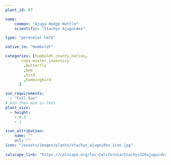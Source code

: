 ```yaml
---
plant_id: 87

name: 
    common: "Ajuga Hedge Nettle" 
    scientific: "Stachys Ajugoides" 

type: "perennial herb"

native_to: "Humboldt"

categories: [humboldt_county_native,
       cnps_master_inventory
        ,butterfly
        ,bee
        ,bird
        ,hummingbird 
      ]

sun_requirements:
  - "Full Sun"
# min then max in feet
plant_size:
  - height: 
    - 0.3
    - 1

icon_attribution: 
    name: ""
    url: ""
icon: "/assets/images/plants/stachys_ajugoides_icon.jpg"
 
calscape_link: "https://calscape.org/loc-California/Stachys%20ajugoides(%20)"
---
```


